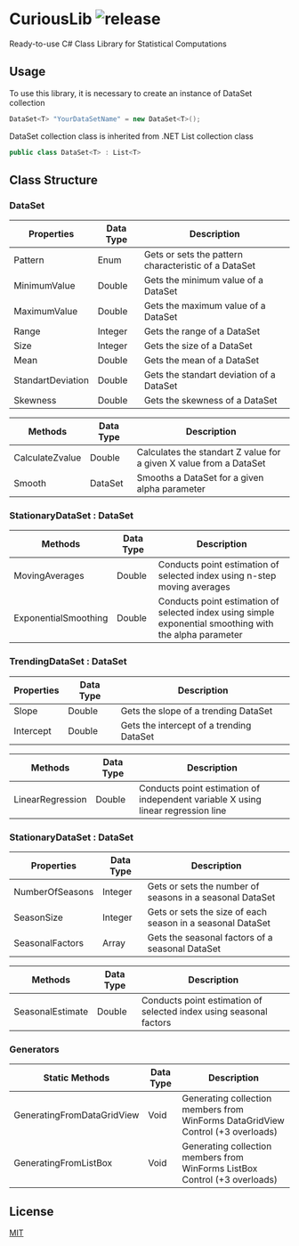 # CuriousLib ![release](https://img.shields.io/badge/release-v0.9-orange)
Ready-to-use C# Class Library for Statistical Computations

## Usage
To use this library, it is necessary to create an instance of DataSet collection 
```csharp
DataSet<T> "YourDataSetName" = new DataSet<T>();
```
DataSet collection class is inherited from .NET List collection class
```csharp
public class DataSet<T> : List<T>
```

## Class Structure

### DataSet
| Properties | Data Type | Description |
| ---------- | --------- | ----------- |
| Pattern | Enum  | Gets or sets the pattern characteristic of a DataSet |
| MinimumValue | Double | Gets the minimum value of a DataSet |
| MaximumValue | Double | Gets the maximum value of a DataSet |
| Range | Integer | Gets the range of a DataSet |
| Size | Integer | Gets the size of a DataSet |
| Mean | Double | Gets the mean of a DataSet |
| StandartDeviation | Double | Gets the standart deviation of a DataSet |
| Skewness | Double | Gets the skewness of a DataSet |

| Methods | Data Type | Description |
| ------- | --------- | ----------- |
| CalculateZvalue | Double | Calculates the standart Z value for a given X value from a DataSet |
| Smooth | DataSet | Smooths a DataSet for a given alpha parameter |

### StationaryDataSet : DataSet
| Methods | Data Type | Description |
| ------- | --------- | ----------- |
| MovingAverages | Double | Conducts point estimation of selected index using n-step moving averages |
| ExponentialSmoothing | Double | Conducts point estimation of selected index using simple exponential smoothing with the alpha parameter |

### TrendingDataSet : DataSet
| Properties | Data Type | Description |
| ---------- | --------- | ----------- |
| Slope | Double | Gets the slope of a trending DataSet |
| Intercept | Double | Gets the intercept of a trending DataSet |

| Methods | Data Type | Description |
| ------- | --------- | ----------- |
| LinearRegression | Double | Conducts point estimation of independent variable X using linear regression line |

### StationaryDataSet : DataSet
| Properties | Data Type | Description |
| ---------- | --------- | ----------- |
| NumberOfSeasons | Integer | Gets or sets the number of seasons in a seasonal DataSet |
| SeasonSize | Integer | Gets or sets the size of each season in a seasonal DataSet |
| SeasonalFactors | Array | Gets the seasonal factors of a seasonal DataSet |

| Methods | Data Type | Description |
| ------- | --------- | ----------- |
| SeasonalEstimate | Double | Conducts point estimation of selected index using seasonal factors |

### Generators
| Static Methods | Data Type | Description |
| -------------- | --------- | ----------- |
| GeneratingFromDataGridView | Void | Generating collection members from WinForms DataGridView Control (+3 overloads) |
| GeneratingFromListBox | Void | Generating collection members from WinForms ListBox Control (+3 overloads) |

## License
[MIT](https://choosealicense.com/licenses/mit/)
